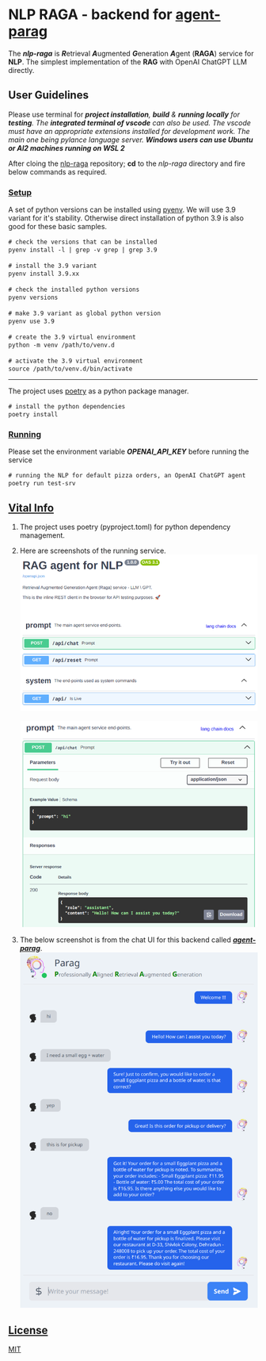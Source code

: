 # NLP RAGA - backend for [agent-parag](https://github.com/mainrepo/agent-parag)
The ***nlp-raga*** is ***R***etrieval ***A***ugmented ***G***eneration ***A***gent (**RAGA**) service for **NLP**. The simplest implementation of the **RAG** with OpenAI ChatGPT LLM directly.

## User Guidelines
Please use terminal for ***project installation**, **build** & **running locally** for **testing**. The **integrated terminal of vscode** can also be used. The vscode must have an appropriate extensions installed for development work. The main one being pylance language server. **Windows users can use Ubuntu or Al2 machines running on WSL 2***

After cloing the [nlp-raga](https://github.com/mainrepo/nlp-raga) repository; **cd** to the *nlp-raga* directory and fire below commands as required.

### <ins>Setup</ins>
A set of python versions can be installed using [pyenv](https://github.com/pyenv/pyenv). We will use 3.9 variant for it's stability. Otherwise direct installation of python 3.9 is also good for these basic samples.
```shell
# check the versions that can be installed
pyenv install -l | grep -v grep | grep 3.9

# install the 3.9 variant
pyenv install 3.9.xx

# check the installed python versions
pyenv versions

# make 3.9 variant as global python version
pyenv use 3.9

# create the 3.9 virtual environment
python -m venv /path/to/venv.d

# activate the 3.9 virtual environment
source /path/to/venv.d/bin/activate
```
___
The project uses [poetry](https://python-poetry.org/docs/#installation) as a python package manager.
```shell
# install the python dependencies
poetry install
```

### <ins>Running</ins>
Please set the environment variable ***OPENAI_API_KEY*** before running the service
```shell
# running the NLP for default pizza orders, an OpenAI ChatGPT agent
poetry run test-srv
```

## <ins>Vital Info</ins>
1. The project uses poetry (pyproject.toml) for python dependency management.
2. Here are screenshots of the running service.\
![Swagger](images/swagger.png?raw=true) \
\
![Test](images/test.png?raw=true)

3. The below screenshot is from the chat UI for this backend called ***[agent-parag](https://github.com/mainrepo/agent-parag)***.\
![BasicRun](images/basic_run.png?raw=true)

## <ins>License</ins>
[MIT](https://choosealicense.com/licenses/mit/)